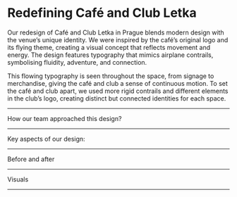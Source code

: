 # Redefining Café and Club Letka

Our redesign of Café and Club Letka in Prague blends modern design with the venue’s unique identity. We were inspired by the café’s original logo and its flying theme, creating a visual concept that reflects movement and energy. The design features typography that mimics airplane contrails, symbolising fluidity, adventure, and connection.

This flowing typography is seen throughout the space, from signage to merchandise, giving the café and club a sense of continuous motion. To set the café and club apart, we used more rigid contrails and different elements in the club’s logo, creating distinct but connected identities for each space.

---

How our team approached this design? 

---

Key aspects of our design: 

---

Before and after

---

Visuals

---

